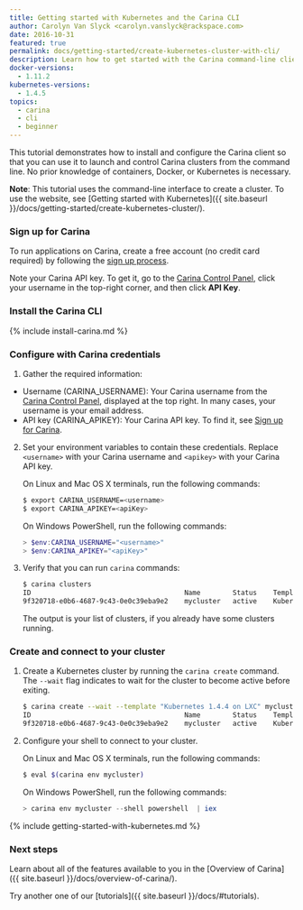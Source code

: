 ```yaml
---
title: Getting started with Kubernetes and the Carina CLI
author: Carolyn Van Slyck <carolyn.vanslyck@rackspace.com>
date: 2016-10-31
featured: true
permalink: docs/getting-started/create-kubernetes-cluster-with-cli/
description: Learn how to get started with the Carina command-line client (CLI) by installing, configuring, and performing commands
docker-versions:
  - 1.11.2
kubernetes-versions:
  - 1.4.5
topics:
  - carina
  - cli
  - beginner
---
```


This tutorial demonstrates how to install and configure the Carina client so that you can use it to launch and control Carina clusters from the command line. No prior knowledge of containers, Docker, or Kubernetes is necessary.

**Note**: This tutorial uses the command-line interface to create a cluster. To use the website, see [Getting started with Kubernetes]({{ site.baseurl }}/docs/getting-started/create-kubernetes-cluster/).

### Sign up for Carina

To run applications on Carina, create a free account (no credit card required) by following the [sign up process](https://app.getcarina.com/app/signup).

Note your Carina API key. To get it, go to the [Carina Control Panel](https://app.getcarina.com), click your username in the top-right corner, and then click **API Key**.

### Install the Carina CLI
{% include install-carina.md %}

### Configure with Carina credentials

1. Gather the required information:
  * Username (CARINA_USERNAME): Your Carina username from the [Carina Control Panel](https://app.getcarina.com), displayed at the top right. In many cases, your username is your email address.
  * API key (CARINA_APIKEY): Your Carina API key. To find it, see [Sign up for Carina](#sign-up-for-carina).

2. Set your environment variables to contain these credentials. Replace `<username>` with your Carina username and `<apikey>` with your Carina API key.

    On Linux and Mac OS X terminals, run the following commands:

    ```bash
    $ export CARINA_USERNAME=<username>
    $ export CARINA_APIKEY=<apiKey>
    ```

    On Windows PowerShell, run the following commands:

    ```powershell
    > $env:CARINA_USERNAME="<username>"
    > $env:CARINA_APIKEY="<apiKey>"
    ```

3. Verify that you can run `carina` commands:

    ```bash
    $ carina clusters
    ID                                      Name        Status    Template                  Nodes
    9f320718-e0b6-4687-9c43-0e0c39eba9e2    mycluster   active    Kubernetes 1.4.4 on LXC   1
    ```

    The output is your list of clusters, if you already have some clusters running.

### Create and connect to your cluster

1. Create a Kubernetes cluster by running the `carina create` command.
   The `--wait` flag indicates to wait for the cluster to become active before exiting.

    ```bash
    $ carina create --wait --template "Kubernetes 1.4.4 on LXC" mycluster
    ID                                      Name        Status    Template                  Nodes
    9f320718-e0b6-4687-9c43-0e0c39eba9e2    mycluster   active    Kubernetes 1.4.4 on LXC   1
    ```

1. Configure your shell to connect to your cluster.

    On Linux and Mac OS X terminals, run the following commands:

    ```bash
    $ eval $(carina env mycluster)
    ```

    On Windows PowerShell, run the following commands:

    ```powershell
    > carina env mycluster --shell powershell  | iex
    ```

{% include getting-started-with-kubernetes.md %}

### Next steps

Learn about all of the features available to you in the [Overview of Carina]({{ site.baseurl }}/docs/overview-of-carina/).

Try another one of our [tutorials]({{ site.baseurl }}/docs/#tutorials).
